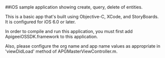 ##iOS sample application showing create, query, delete of entities.

This is a basic app that's built using Objective-C, XCode, and StoryBoards. It is configured for iOS 6.0 or later.

In order to compile and run this application, you must first add ApigeeiOSSDK.framework to this application.

Also, please configure the org name and app name values as appropriate in 'viewDidLoad' method of APGMasterViewController.m.
